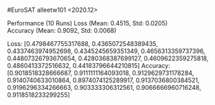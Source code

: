 #EuroSAT
alleetw101 <2020.12>

Performance (10 Runs)
Loss (Mean: 0.4515, Std: 0.0205)  
Accuracy (Mean: 0.9092, Std: 0.0068)



Loss: [0.4798467755317688, 0.4365072548389435, 0.4337463974952698, 0.4345245659351349, 0.4656313359737396, 0.44807326793670654, 0.4280368387699127, 0.4609622359275818, 0.4860413372516632, 0.44183796644210815]
Accuracy: [0.9018518328666687, 0.9111111164093018, 0.9129629731178284, 0.9140740633010864, 0.8974074125289917, 0.9137036800384521, 0.9196296334266663, 0.903333306312561, 0.9066666960716248, 0.9118518233299255]
